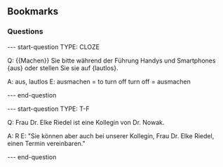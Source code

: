 ## Bookmarks

### Questions

--- start-question
TYPE: CLOZE

Q: 
{{Machen}} Sie bitte während der Führung Handys und Smartphones {aus} oder stellen Sie sie auf {lautlos}.

A: aus, lautlos
E: ausmachen = to turn off
turn off = ausmachen

--- end-question

--- start-question
TYPE: T-F

Q: Frau Dr. Elke Riedel ist eine Kollegin von Dr. Nowak.

A: R
E: "Sie können aber auch bei unserer Kollegin, Frau Dr. Elke Riedel, einen Termin vereinbaren."

--- end-question

